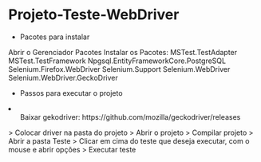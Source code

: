 # Projeto-Teste-WebDriver

- Pacotes para instalar

Abrir o Gerenciador Pacotes
Instalar os Pacotes: 
MSTest.TestAdapter
MSTest.TestFramework
Npgsql.EntityFrameworkCore.PostgreSQL
Selenium.Firefox.WebDriver
Selenium.Support
Selenium.WebDriver
Selenium.WebDriver.GeckoDriver

- Passos para executar o projeto

 
<li>
    <ul>Baixar gekodriver: https://github.com/mozilla/geckodriver/releases</ul>
</li>
> Colocar driver na pasta do projeto
> Abrir o projeto
> Compilar projeto
> Abrir a pasta Teste
> Clicar em cima do teste que deseja executar, com o mouse e abrir opções
> Executar teste 

